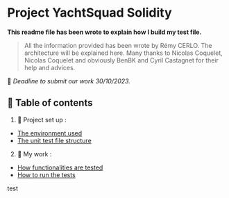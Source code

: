# Project YachtSquad Solidity

**This readme file has been wrote to explain how I build my test file.**

> All the information provided has been wrote by Rémy CERLO.
> The architecture will be explained here.
> Many thanks to Nicolas Coquelet, Nicolas Coquelet and obviously BenBK and Cyril Castagnet for their help and advices.

📅 _Deadline to submit our work  30/10/2023._

## 📖 Table of contents

1. 🍕 Project set up :

- [The environment used](#the-environment-used)
- [The unit test file structure](#the-unit-test-file-structure)

2. 🧐 My work :
 
- [How functionalities are tested](#how-functionalities-are-tested)
- [How to run the tests](#how-to-run-tests)

 test
